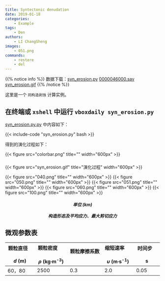 ```yaml
---
title: Syntectonic denudation
date: 2019-01-18
categories:
    - Example
tags:
    - Den
authors:
    - LI ChangSheng
images:
    - 051.png
commands:
    - restore
    - del
---
```


{{% notice info %}}
数据下载：[syn_erosion.py](syn_erosion.py)
[0000046000.sav](0000046000.sav)
[syn_erosion.gif](syn_erosion.gif)
{{% /notice %}}


这里是一个 `同构造剥蚀` 计算实例。

## 在终端或 `xshell` 中运行 `vboxdaily syn_erosion.py` 
 [syn_erosion.py.py](syn_erosion.py) 中内容如下：

{{< include-code "syn_erosion.py" bash >}}

得到的演化过程如下：

{{< figure src="colorbar.png" title="" width="600px" >}}
<h5></h5>
{{< figure src="syn_erosion.gif" title="演化过程" width="600px" >}}

{{< figure src="040.png" title="" width="600px" >}}
{{< figure src="050.png" title="" width="600px" >}}
{{< figure src="051.png" title="" width="600px" >}}
{{< figure src="060.png" title="" width="600px" >}}
{{< figure src="100.png" title="" width="600px" >}}
<center><h5>单位 (km)<br><br>构造形态及平均应力、最大剪切应力</h5></center>

## 微观参数表

| 颗粒直径  &nbsp;&nbsp; &nbsp; &nbsp; &nbsp; <br> _d_ (m)  | 颗粒密度  &nbsp;&nbsp; &nbsp; &nbsp; &nbsp; <br> _ρ_ (kg∙m<sup>-3</sup>)   | 颗粒摩擦系数  &nbsp;&nbsp; &nbsp; &nbsp; &nbsp; <br>  | 缩短速率 &nbsp;&nbsp; &nbsp; &nbsp; &nbsp; <br>  _υ_ (m∙s<sup>-1</sup>)|  时间步 &nbsp;&nbsp; &nbsp; &nbsp; &nbsp; <br> s |
|---------------|-----------|--------|----------|-------------|
|    60，80   |   2500   |   0.3   |   2.0   |   0.05 |

